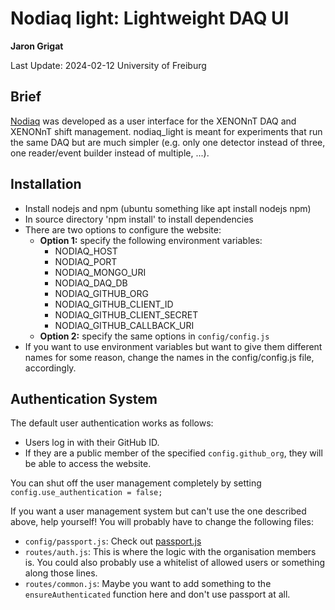 # Nodiaq light: Lightweight DAQ UI #

**Jaron Grigat**

Last Update: 2024-02-12
University of Freiburg

## Brief ##
[Nodiaq](https://github.com/XENONnT/nodiaq) was developed as a user interface for the XENONnT DAQ and XENONnT shift management.
nodiaq_light is meant for experiments that run the same DAQ but are much simpler (e.g. only one detector instead of three, one reader/event builder instead of multiple, ...).

## Installation ##

- Install nodejs and npm (ubuntu something like apt install nodejs npm)
- In source directory 'npm install' to install dependencies
- There are two options to configure the website:
  - **Option 1:** specify the following environment variables:
    - NODIAQ_HOST
    - NODIAQ_PORT
    - NODIAQ_MONGO_URI
    - NODIAQ_DAQ_DB
    - NODIAQ_GITHUB_ORG
    - NODIAQ_GITHUB_CLIENT_ID
    - NODIAQ_GITHUB_CLIENT_SECRET
    - NODIAQ_GITHUB_CALLBACK_URI
  - **Option 2:** specify the same options in `config/config.js`
- If you want to use environment variables but want to give them different names for some reason, change the names in the config/config.js file, accordingly.

## Authentication System ##

The default user authentication works as follows:
-  Users log in with their GitHub ID.
-  If they are a public member of the specified `config.github_org`, they will be able to access the website.

You can shut off the user management completely by setting `config.use_authentication = false;`

If you want a user management system but can't use the one described above, help yourself! You will probably have to change the following files:
  - `config/passport.js`: Check out [passport.js](https://www.passportjs.org/)
  - `routes/auth.js`: This is where the logic with the organisation members is. You could also probably use a whitelist of allowed users or something along those lines.
  - `routes/common.js`: Maybe you want to add something to the `ensureAuthenticated` function here and don't use passport at all.
